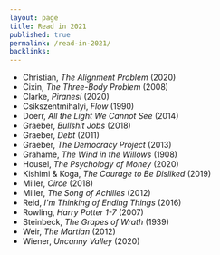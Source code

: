 ```yaml
---
layout: page
title: Read in 2021
published: true
permalink: /read-in-2021/
backlinks: 
---
```


* Christian, _The Alignment Problem_ (2020) 
* Cixin, _The Three-Body Problem_ (2008) 
* Clarke, _Piranesi_ (2020) 
* Csikszentmihalyi, _Flow_ (1990) 
* Doerr, _All the Light We Cannot See_ (2014) 
* Graeber, _Bullshit Jobs_ (2018) 
* Graeber, _Debt_ (2011) 
* Graeber, _The Democracy Project_ (2013) 
* Grahame, _The Wind in the Willows_ (1908) 
* Housel, _The Psychology of Money_ (2020) 
* Kishimi & Koga, _The Courage to Be Disliked_ (2019) 
* Miller, _Circe_ (2018) 
* Miller, _The Song of Achilles_ (2012) 
* Reid, _I'm Thinking of Ending Things_ (2016) 
* Rowling, _Harry Potter 1-7_ (2007) 
* Steinbeck, _The Grapes of Wrath_ (1939) 
* Weir, _The Martian_ (2012) 
* Wiener, _Uncanny Valley_ (2020) 
